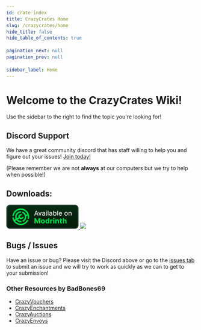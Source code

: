 ```yaml
---
id: crate-index
title: CrazyCrates Home
slug: /crazycrates/home
hide_title: false
hide_table_of_contents: true

pagination_next: null
pagination_prev: null

sidebar_label: Home
---
```


# Welcome to the CrazyCrates Wiki!
Use the sidebar to the right to find the topic you're looking for!

## Discord Support
We have a great community discord that has staff willing to help you and figure out your issues! [Join today!](https://discord.gg/badbones-s-live-chat-182615261403283459)

(Please remember we are not **always** at our computers but we try to help when possible!)

## Downloads:
<a href="https://modrinth.com/user/plugin/crazycrates">
<img src="https://raw.githubusercontent.com/intergrav/devins-badges/v3/assets/cozy/available/modrinth_64h.png"/>
</a>

<a href="https://hangar.papermc.io/CrazyCrew/CrazyCrates">
<img src="https://raw.githubusercontent.com/intergrav/devins-badges/v3/assets/cozy/available/hangar_64h.png"/>
</a>

## Bugs / Issues
Have an issue or bug? Please visit the Discord above or go to the [issues tab](https://github.com/Crazy-Crew/CrazyCrates/issues) to submit an issue and we will try to work as quickly as we can to get to your submission!

### Other Resources by BadBones69

 - [CrazyVouchers](https://modrinth.com/plugin/crazyvouchers)
 - [CrazyEnchantments](https://modrinth.com/plugin/crazyenchantments)
 - [CrazyAuctions](https://modrinth.com/plugin/crazyauctions)
 - [CrazyEnvoys](https://modrinth.com/plugin/crazyenvoys)